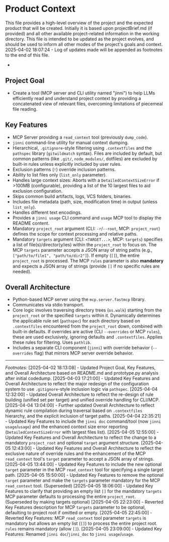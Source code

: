 # Product Context

This file provides a high-level overview of the project and the expected product that will be created. Initially it is based upon projectBrief.md (if provided) and all other available project-related information in the working directory. This file is intended to be updated as the project evolves, and should be used to inform all other modes of the project's goals and context.
2025-04-02 18:07:24 - Log of updates made will be appended as footnotes to the end of this file.

*

## Project Goal

*   Create a tool (MCP server and CLI utility named "jinni") to help LLMs efficiently read and understand project context by providing a concatenated view of relevant files, overcoming limitations of piecemeal file reading.

## Key Features

*   MCP Server providing a `read_context` tool (previously `dump_code`).
*   `jinni` command-line utility for manual context dumping.
*   Hierarchical, `.gitignore`-style filtering using `.contextfiles` and the `pathspec` library (`gitwildmatch` syntax). Files are included by default, but common patterns (like `.git/`, `node_modules/`, dotfiles) are excluded by built-in rules unless explicitly included by user rules.
*   Exclusion patterns (`!`) override inclusion patterns.
*   Ability to list files only (`list_only` parameter).
*   Handles large context sizes: Aborts with a `DetailedContextSizeError` if >100MB (configurable), providing a list of the 10 largest files to aid exclusion configuration.
*   Skips common build artifacts, logs, VCS folders, binaries.
*   Includes file metadata (path, size, modification time) in output (unless `list_only`).
*   Handles different text encodings.
*   Provides a `jinni usage` CLI command and `usage` MCP tool to display the README content.
*   Mandatory `project_root` argument (CLI: `-r`/`--root`, MCP: `project_root`) defines the scope for context processing and relative paths.
*   Mandatory `targets` argument (CLI: `<TARGET...>`, MCP: `targets`) specifies a list of file(s)/director(y/ies) within the `project_root` to focus on. The MCP `targets` parameter accepts a JSON array of string paths (e.g., `["path/to/file1", "path/to/dir2"]`). If empty (`[]`), the entire `project_root` is processed. The MCP `rules` parameter is also **mandatory** and expects a JSON array of strings (provide `[]` if no specific rules are needed).

## Overall Architecture

*   Python-based MCP server using the `mcp.server.fastmcp` library.
*   Communicates via stdio transport.
*   Core logic involves traversing directory trees (`os.walk`) starting from the `project_root` or the specified `targets` within it. Dynamically determines the applicable rule set (`pathspec`) for each directory based on `.contextfiles` encountered from the `project_root` down, combined with built-in defaults. If overrides are active (CLI `--overrides` or MCP `rules`), these are used exclusively, ignoring defaults and `.contextfiles`. Applies these rules for filtering. Uses `pathlib`.
*   Includes a separate CLI component (`jinni`) with override behavior (`--overrides` flag) that mirrors MCP server override behavior.

---
*Footnotes:*
[2025-04-02 18:13:08] - Updated Project Goal, Key Features, and Overall Architecture based on README.md and prototype.py analysis after initial codedump.
[2025-04-03 17:21:00] - Updated Key Features and Overall Architecture to reflect the major redesign of the configuration system to use `.gitignore`-style inclusion logic via `pathspec`.
[2025-04-04 12:32:00] - Updated Overall Architecture to reflect the re-design of rule building (unified set per target) and unified override handling for CLI/MCP.
[2025-04-04 13:04:00] - Further updated Overall Architecture to reflect dynamic rule compilation during traversal based on `.contextfiles` hierarchy, and the explicit inclusion of target paths.
[2025-04-04 22:35:21] - Updated Key Features to include the `jinni doc` command/tool (now `jinni usage`/`usage`) and the enhanced context size error reporting (`DetailedContextSizeError` with largest files list).
[2025-04-05 12:55:00] - Updated Key Features and Overall Architecture to reflect the change to a mandatory `project_root` and optional `target` argument structure.
[2025-04-05 12:43:00] - Updated Key Features and Overall Architecture to reflect the exclusive nature of override rules and the enhancement of the MCP `read_context` tool's `target` parameter to accept a JSON array of strings.
[2025-04-05 13:44:00] - Updated Key Features to include the new optional `target` parameter in the MCP `read_context` tool for specifying a single target path.
[2025-04-05 15:50:00] - Updated Key Features to remove the optional `target` parameter and make the `targets` parameter mandatory for the MCP `read_context` tool. (Superseded)
[2025-04-05 18:06:00] - Updated Key Features to clarify that providing an empty list `[]` for the mandatory `targets` MCP parameter defaults to processing the entire `project_root`. (Superseded by making targets optional)
[2025-04-05 22:23:00] - Reverted Key Features description for MCP `targets` parameter to be optional, defaulting to project root if omitted or empty.
[2025-04-05 22:45:00] - Reverted Key Features: MCP `read_context` tool parameter `targets` is mandatory but allows an empty list (`[]`) to process the entire project root. `rules` remains mandatory (allow `[]`).
[2025-04-05 23:09:00] - Updated Key Features: Renamed `jinni doc`/`jinni_doc` to `jinni usage`/`usage`.